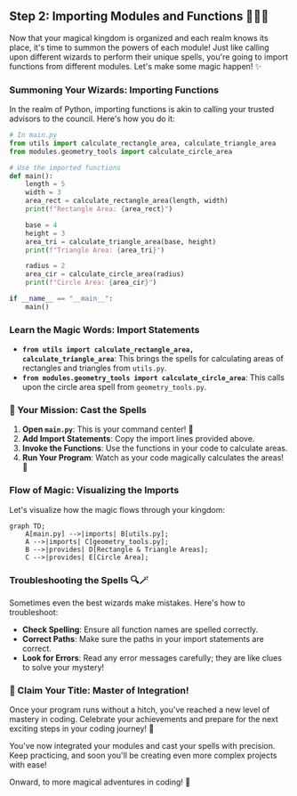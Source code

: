## Step 2: Importing Modules and Functions 🧙‍♂️🔮

Now that your magical kingdom is organized and each realm knows its place, it's time to summon the powers of each module! Just like calling upon different wizards to perform their unique spells, you're going to import functions from different modules. Let's make some magic happen! ✨

### Summoning Your Wizards: Importing Functions

In the realm of Python, importing functions is akin to calling your trusted advisors to the council. Here's how you do it:

```python
# In main.py
from utils import calculate_rectangle_area, calculate_triangle_area
from modules.geometry_tools import calculate_circle_area

# Use the imported functions
def main():
    length = 5
    width = 3
    area_rect = calculate_rectangle_area(length, width)
    print(f"Rectangle Area: {area_rect}")

    base = 4
    height = 3
    area_tri = calculate_triangle_area(base, height)
    print(f"Triangle Area: {area_tri}")

    radius = 2
    area_cir = calculate_circle_area(radius)
    print(f"Circle Area: {area_cir}")

if __name__ == "__main__":
    main()
```

### Learn the Magic Words: Import Statements

- **`from utils import calculate_rectangle_area, calculate_triangle_area`**: This brings the spells for calculating areas of rectangles and triangles from `utils.py`.
- **`from modules.geometry_tools import calculate_circle_area`**: This calls upon the circle area spell from `geometry_tools.py`.

### 🎯 Your Mission: Cast the Spells

1. **Open `main.py`**: This is your command center! 🏰
2. **Add Import Statements**: Copy the import lines provided above.
3. **Invoke the Functions**: Use the functions in your code to calculate areas.
4. **Run Your Program**: Watch as your code magically calculates the areas! 🌟

### Flow of Magic: Visualizing the Imports

Let's visualize how the magic flows through your kingdom:

```mermaid
graph TD;
    A[main.py] -->|imports| B[utils.py];
    A -->|imports| C[geometry_tools.py];
    B -->|provides| D[Rectangle & Triangle Areas];
    C -->|provides| E[Circle Area];
```

### Troubleshooting the Spells 🔍🪄

Sometimes even the best wizards make mistakes. Here's how to troubleshoot:

- **Check Spelling**: Ensure all function names are spelled correctly.
- **Correct Paths**: Make sure the paths in your import statements are correct.
- **Look for Errors**: Read any error messages carefully; they are like clues to solve your mystery!

### 🏅 Claim Your Title: Master of Integration!

Once your program runs without a hitch, you've reached a new level of mastery in coding. Celebrate your achievements and prepare for the next exciting steps in your coding journey! 🎉

You've now integrated your modules and cast your spells with precision. Keep practicing, and soon you'll be creating even more complex projects with ease!

Onward, to more magical adventures in coding! 🚀